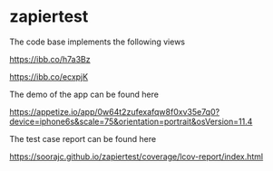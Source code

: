 # zapiertest

The code base implements the following views

https://ibb.co/h7a3Bz

https://ibb.co/ecxpjK


The demo of the app can be found here

https://appetize.io/app/0w64t2zufexafqw8f0xv35e7q0?device=iphone6s&scale=75&orientation=portrait&osVersion=11.4

The test case report can be found here

https://soorajc.github.io/zapiertest/coverage/lcov-report/index.html
